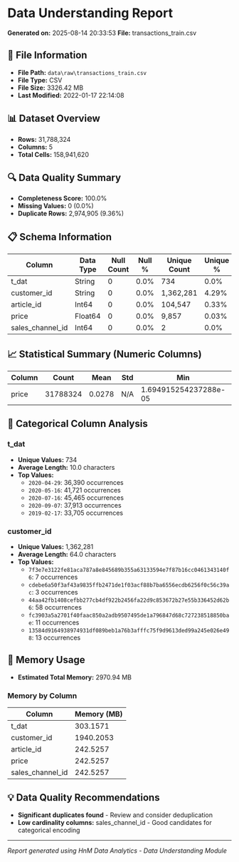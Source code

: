 # Data Understanding Report
**Generated on:** 2025-08-14 20:33:53
**File:** transactions_train.csv

## 📄 File Information
- **File Path:** `data\raw\transactions_train.csv`
- **File Type:** CSV
- **File Size:** 3326.42 MB
- **Last Modified:** 2022-01-17 22:14:08

## 📊 Dataset Overview
- **Rows:** 31,788,324
- **Columns:** 5
- **Total Cells:** 158,941,620

## 🔍 Data Quality Summary
- **Completeness Score:** 100.0%
- **Missing Values:** 0 (0.0%)
- **Duplicate Rows:** 2,974,905 (9.36%)

## 📋 Schema Information
| Column | Data Type | Null Count | Null % | Unique Count | Unique % |
|--------|-----------|------------|---------|--------------|----------|
| t_dat | String | 0 | 0.0% | 734 | 0.0% |
| customer_id | String | 0 | 0.0% | 1,362,281 | 4.29% |
| article_id | Int64 | 0 | 0.0% | 104,547 | 0.33% |
| price | Float64 | 0 | 0.0% | 9,857 | 0.03% |
| sales_channel_id | Int64 | 0 | 0.0% | 2 | 0.0% |

## 📈 Statistical Summary (Numeric Columns)
| Column | Count | Mean | Std | Min | 25% | 50% | 75% | Max |
|--------|-------|------|-----|-----|-----|-----|-----|-----|
| price | 31788324 | 0.0278 | N/A | 1.694915254237288e-05 | N/A | N/A | N/A | 0.5915254237288136 |

## 📝 Categorical Column Analysis
### t_dat
- **Unique Values:** 734
- **Average Length:** 10.0 characters
- **Top Values:**
  - `2020-04-29`: 36,390 occurrences
  - `2020-05-16`: 41,721 occurrences
  - `2020-07-16`: 45,465 occurrences
  - `2020-09-07`: 37,913 occurrences
  - `2019-02-17`: 33,705 occurrences

### customer_id
- **Unique Values:** 1,362,281
- **Average Length:** 64.0 characters
- **Top Values:**
  - `7f3e7e3122fe81aca787a8e845689b355a63133594e7f87b16cc0461343140f6`: 7 occurrences
  - `cdebe6a50f3af43a9835ffb2471de1f03acf88b7ba6556ecdb6256f0c56c39ac`: 3 occurrences
  - `44aa42fb1408cefbb277cb4df922b2456fa22d9c853672b27e55b336452d62b6`: 58 occurrences
  - `fc3903a5a2701f40faac850a2adb9507495de1a796847d68c727238518850bae`: 11 occurrences
  - `13584d9164938974931df089beb1a76b3afffc75f9d9613ded99a245e026e498`: 13 occurrences

## 💾 Memory Usage
- **Estimated Total Memory:** 2970.94 MB

### Memory by Column
| Column | Memory (MB) |
|--------|-------------|
| t_dat | 303.1571 |
| customer_id | 1940.2053 |
| article_id | 242.5257 |
| price | 242.5257 |
| sales_channel_id | 242.5257 |

## 💡 Data Quality Recommendations
- **Significant duplicates found** - Review and consider deduplication
- **Low cardinality columns:** sales_channel_id - Good candidates for categorical encoding

---
*Report generated using HnM Data Analytics - Data Understanding Module*